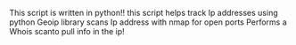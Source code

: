 This script is written in python!!
this script helps track Ip addresses using python Geoip library
scans Ip address with nmap for open ports
Performs a Whois scanto pull info in the ip!
